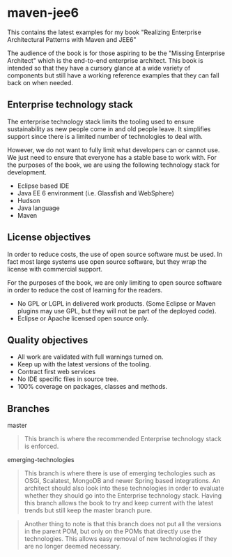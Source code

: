 maven-jee6
==========

This contains the latest examples for my book "Realizing Enterprise Architectural Patterns with Maven and JEE6"

The audience of the book is for those aspiring to be the "Missing Enterprise 
Architect" which is the end-to-end enterprise architect.  This book is intended
so that they have a cursory glance at a wide variety of components but still
have a working reference examples that they can fall back on when needed.


## Enterprise technology stack

The enterprise technology stack limits the tooling used to ensure sustainability
as new people come in and old people leave.  It simplifies support since there
is a limited number of technologies to deal with.

However, we do not want to fully limit what developers can or cannot use.  We
just need to ensure that everyone has a stable base to work with.  For the
purposes of the book, we are using the following technology stack for
development.

* Eclipse based IDE
* Java EE 6 environment (i.e. Glassfish and WebSphere)
* Hudson
* Java language
* Maven

## License objectives

In order to reduce costs, the use of open source software must be used.  In
fact most large systems use open source software, but they wrap the license
with commercial support.

For the purposes of the book, we are only limiting to open source software
in order to reduce the cost of learning for the readers.

* No GPL or LGPL in delivered work products.  (Some Eclipse or Maven plugins
  may use GPL, but they will not be part of the deployed code).
* Eclipse or Apache licensed open source only.

## Quality objectives

* All work are validated with full warnings turned on.
* Keep up with the latest versions of the tooling.
* Contract first web services
* No IDE specific files in source tree.
* 100% coverage on packages, classes and methods.

## Branches

master

> This branch is where the recommended Enterprise technology stack is 
enforced.

emerging-technologies

> This branch is where there is use of emerging techologies such as OSGi,
Scalatest, MongoDB and newer Spring based integrations.  An architect 
should also look into these technologies in order to evaluate whether
they should go into the Enterprise technology stack.  Having this branch
allows the book to try and keep current with the latest trends but
still keep the master branch pure.

> Another thing to note is that this branch does not put all the versions
in the parent POM, but only on the POMs that directly use the technologies.
This allows easy removal of new technologies if they are no longer deemed
necessary.

